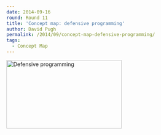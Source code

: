 ```yaml
---
date: 2014-09-16
round: Round 11
title: 'Concept map: defensive programming'
author: David Pugh
permalink: /2014/09/concept-map-defensive-programming/
tags:
  - Concept Map
---
```

[<img src="/training-course/uploads/2014/09/IMAG0158-e1410917550861-300x179.jpg" alt="Defensive programming" width="300" height="179" class="aligncenter size-medium wp-image-8706" />][1]

 [1]: /training-course/uploads/2014/09/IMAG0158-e1410917550861.jpg
